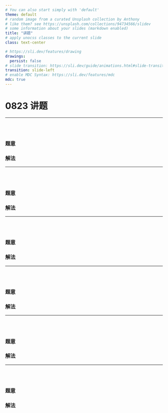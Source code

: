 ```yaml
---
# You can also start simply with 'default'
theme: default
# random image from a curated Unsplash collection by Anthony
# like them? see https://unsplash.com/collections/94734566/slidev
# some information about your slides (markdown enabled)
title: "讲题"
# apply unocss classes to the current slide
class: text-center

# https://sli.dev/features/drawing
drawings:
  persist: false
# slide transition: https://sli.dev/guide/animations.html#slide-transitions
transition: slide-left
# enable MDC Syntax: https://sli.dev/features/mdc
mdc: true
---
```


# 0823 讲题

---

## 

<br>


### 题意


### 解法

---

## 

<br>


### 题意


### 解法

---

## 

<br>


### 题意


### 解法

---

## 

<br>


### 题意


### 解法

---

## 

<br>


### 题意


### 解法

---

## 

<br>


### 题意


### 解法
